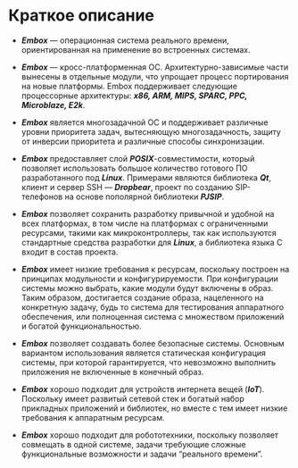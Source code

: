 
# Краткое описание
* ***Embox*** — операционная система реального времени, ориентированная на применение во встроенных системах.

* ***Embox*** — кросс-платформенная ОС. Архитектурно-зависимые части вынесены в отдельные модули, что упрощает процесс портирования на новые платформы. Embox поддерживает следующие процессорные архитектуры: ***x86, ARM, MIPS, SPARC, PPC,  Microblaze, E2k***.

* ***Embox*** является многозадачной ОС и поддерживает различные уровни приоритета задач, вытесняющую многозадачность, защиту от инверсии приоритета и различные способы синхронизации.

* ***Embox*** предоставляет слой ***POSIX***-совместимости, который позволяет использовать большое количество готового ПО разработанного под ***Linux***. Примерами являются библиотека ***Qt***, клиент и сервер SSH — ***Dropbear***, проект по созданию SIP-телефонов на основе пополярной библиотеки ***PJSIP***.

* ***Embox*** позволяет сохранить разработку привычной и удобной на всех платформах, в том числе на платформах с ограниченными ресурсами, такими как микроконтроллеры, так как используются стандартные средства разработки для ***Linux***, а библиотека языка С входит в состав проекта.

* ***Embox*** имеет низкие требования к ресурсам, поскольку построен на принципах модульности и конфигурируемости. При конфигурации системы можно выбрать, какие модули будут включены в образ. Таким образом, достигается создание образа, нацеленного на конкретную задачу, будь то система для тестирования аппаратного обеспечения, или полноценная система с множеством приложений и богатой функциональностью.

* ***Embox*** позволяет создавать более безопасные системы. Основным вариантом использования является статическая конфигурация системы, при которой гарантируется, что невозможно выполнить приложения не включенные в конечный образ.

* ***Embox*** хорошо подходит для устройств интернета вещей (***IoT***). Поскольку имеет развитый сетевой стек и богатый набор прикладных приложений и библиотек, но вместе с тем имеет низкие требования к аппаратным ресурсам.

* ***Embox*** хорошо подходит для робототехники, поскольку позволяет совмещать в одной системе, задачи требующие сложные функциональные возможности и задачи “реального времени”.
